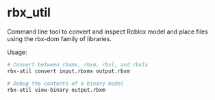 # rbx_util
Command line tool to convert and inspect Roblox model and place files using the rbx-dom family of libraries.

Usage:

```bash
# Convert between rbxmx, rbxm, rbxl, and rbxlx
rbx-util convert input.rbxmx output.rbxm

# Debug the contents of a binary model
rbx-util view-binary output.rbxm
```
